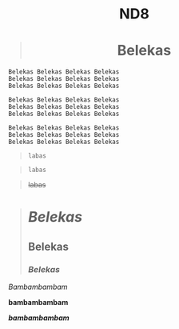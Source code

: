 <center>

# ND8

> # Belekas </center>
>```
> Belekas Belekas Belekas Belekas
> Belekas Belekas Belekas Belekas
> Belekas Belekas Belekas Belekas
>```
>```
> Belekas Belekas Belekas Belekas
> Belekas Belekas Belekas Belekas
> Belekas Belekas Belekas Belekas
>```
>```
> Belekas Belekas Belekas Belekas
> Belekas Belekas Belekas Belekas
> Belekas Belekas Belekas Belekas
>```

> `labas` 

> `labas`

> ~~labas~~


> # *Belekas*
> ## **Belekas**
> ### ***Belekas***

_Bambambambam_

__bambambambam__

___bambambambam___